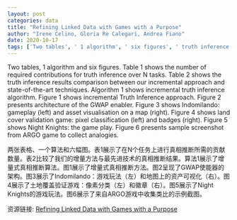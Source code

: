 ```yaml
---
layout: post
categories: data
title: "Refining Linked Data with Games with a Purpose"
author: "Irene Celino, Gloria Re Calegari, Andrea Fiano"
date: 2020-10-17
tags: ['Two tables', ' 1 algorithm', ' six figures', ' truth inference', ' incremental approach', ' state-of-the-art techniques', ' GWAP enabler', ' Indomilando', ' gameplay', ' asset visualisation', ' land cover validation', ' pixel classification', ' badges', ' Night Knights', ' ARGO game', ' analogies']
---
```


Two tables, 1 algorithm and six figures. Table 1 shows the number of required contributions for truth inference over N tasks. Table 2 shows the truth inference results comparison between our incremental approach and state-of-the-art techniques. Algorithm 1 shows incremental truth inference algorithm. Figure 1 shows incremental Truth Inference approach. Figure 2 presents architecture of the GWAP enabler. Figure 3 shows Indomilando: gameplay (left) and asset visualisation on a map (right). Figure 4 shows land cover validation game: pixel classification (left) and badges (right). Figure 5 shows Night Knights: the game play. Figure 6 presents sample screenshot from ARGO game to collect analogies.

两张表格、一个算法和六幅图。表1展示了在N个任务上进行真相推断所需的贡献数量。表2比较了我们的增量方法与最先进技术的真相推断结果。算法1展示了增量式真相推断算法。图1展示了增量式真相推断方法。图2呈现了GWAP使能器的架构。图3展示了Indomilando：游戏玩法（左）和地图上的资产可视化（右）。图4展示了土地覆盖验证游戏：像素分类（左）和徽章（右）。图5展示了Night Knights的游戏玩法。图6展示了来自ARGO游戏中收集类比的示例截图。

资源链接: [Refining Linked Data with Games with a Purpose](https://doi.org/10.11922/sciencedb.j00104.00059)

